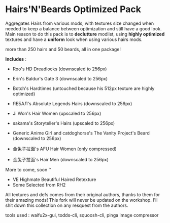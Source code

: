 # Hairs'N'Beards Optimized Pack

Aggregates Hairs from various mods, with textures size changed when needed to keep a balance between optimization and still have a good look.
Main reason to do this pack is to **declutture** modlist, using **highly optimized** textures and have a **uniform** look when using various hairs mods.

more than 250 hairs and 50 beards, all in one package!

**Includes** :

- Roo's HD Dreadlocks (downscaled to 256px)

- Erin's Baldur's Gate 3 (downscaled to 256px)

- Botch's Hardtimes (untouched because his 512px texture are highly optimized)

- ЯEБAЛ's Absolute Legends Hairs (downscaled to 256px)

- Ji Won's Hair Women (upscaled to 256px)

- sakama's Storyteller's Hairs (upscaled to 256px)

- Generic Anime Girl and catdoghorse's The Vanity Project's Beard (downscaled to 256px)

- 金兔子拉面's AFU Hair Women (only compressed)

- 金兔子拉面's Hair Men (downscaled to 256px)	

More to come, soon ™

- VE Highmate Beautiful Haired Retexture
- Some Selected from RH2

All textures and defs comes from their original authors, thanks to them for their amazing mods!
This fork will never be updated on the workshop.
I'll shit down this collection on any resquest from the authors.

tools used : waifu2x-gui, todds-cli, squoosh-cli, pinga image compressor
